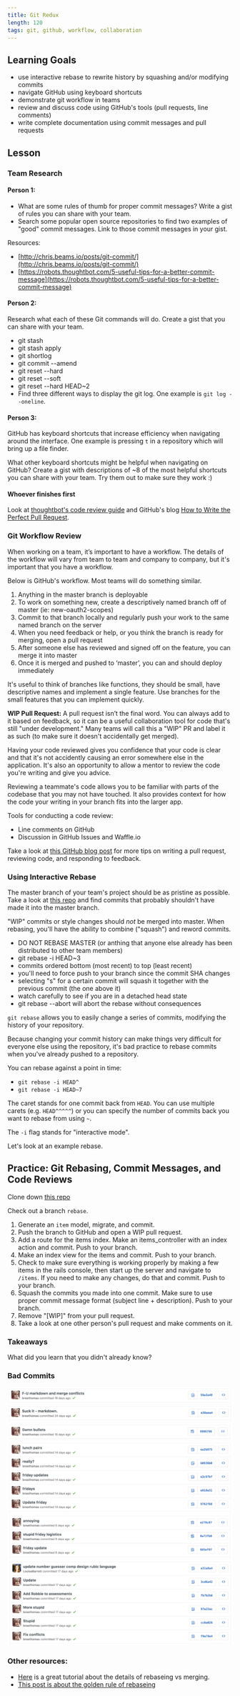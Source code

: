 ```yaml
---
title: Git Redux
length: 120
tags: git, github, workflow, collaboration
---
```


## Learning Goals

* use interactive rebase to rewrite history by squashing and/or modifying commits
* navigate GitHub using keyboard shortcuts
* demonstrate git workflow in teams
* review and discuss code using GitHub's tools (pull requests, line comments)
* write complete documentation using commit messages and pull requests

## Lesson

### Team Research

#### Person 1:

* What are some rules of thumb for proper commit messages? Write a gist of rules you can share with your team.
* Search some popular open source repositories to find two examples of "good" commit messages. Link to those commit messages in your gist.

Resources:

* [http://chris.beams.io/posts/git-commit/](http://chris.beams.io/posts/git-commit/)
* [https://robots.thoughtbot.com/5-useful-tips-for-a-better-commit-message](https://robots.thoughtbot.com/5-useful-tips-for-a-better-commit-message)

#### Person 2:

Research what each of these Git commands will do. Create a gist that you can share with your team.

* git stash
* git stash apply
* git shortlog
* git commit --amend
* git reset --hard
* git reset --soft
* git reset --hard HEAD~2
* Find three different ways to display the git log. One example is `git log --oneline`.

#### Person 3:

GitHub has keyboard shortcuts that increase efficiency when navigating around the interface. One example is pressing `t` in a repository which will bring up a file finder.

What other keyboard shortcuts might be helpful when navigating on GitHub? Create a gist with descriptions of ~8 of the most helpful shortcuts you can share with your team. Try them out to make sure they work :)

#### Whoever finishes first

Look at [thoughtbot's code review guide](https://github.com/thoughtbot/guides/tree/master/code-review) and GitHub's blog [How to Write the Perfect Pull Request](https://github.com/blog/1943-how-to-write-the-perfect-pull-request).

### Git Workflow Review

When working on a team, it’s important to have a workflow. The details of the workflow will vary from team to team and company to company, but it's important that you have a workflow.

Below is GitHub's workflow. Most teams will do something similar.

1. Anything in the master branch is deployable
2. To work on something new, create a descriptively named branch off of master (ie: new-oauth2-scopes)
3. Commit to that branch locally and regularly push your work to the same named branch on the server
4. When you need feedback or help, or you think the branch is ready for merging, open a pull request
5. After someone else has reviewed and signed off on the feature, you can merge it into master
6. Once it is merged and pushed to ‘master’, you can and should deploy immediately

It's useful to think of branches like functions, they should be small, have descriptive names and implement a single feature. Use branches for the small features that you can implement quickly.

__WIP Pull Request:__ A pull request isn’t the final word. You can always add to it based on feedback, so it can be a useful collaboration tool for code that's still "under development." Many teams will call this a "WIP" PR and label it as such (to make sure it doesn't accidentally get merged).

Having your code reviewed gives you confidence that your code is clear and that it's not accidently causing an error somewhere else in the application. It's also an opportunity to allow a mentor to review the code you're writing and give you advice.

Reviewing a teammate's code allows you to be familiar with parts of the codebase that you may not have touched. It also provides context for how the code your writing in your branch fits into the larger app.

Tools for conducting a code review:

* Line comments on GitHub
* Discussion in GitHub Issues and Waffle.io

Take a look at [this GitHub blog post](https://github.com/blog/1943-how-to-write-the-perfect-pull-request) for more tips on writing a pull request, reviewing code, and responding to feedback.

### Using Interactive Rebase

The master branch of your team's project should be as pristine as possible. Take a look at [this repo](https://github.com/kristinabrown/dinner-dash/commits/master?page=5) and find commits that probably shouldn't have made it into the master branch.

"WIP" commits or style changes should *not* be merged into master. When rebasing, you'll have the ability to combine ("squash") and reword commits.

* DO NOT REBASE MASTER (or anthing that anyone else already has been distributed to other team members)
* git rebase -i HEAD~3
* commits ordered bottom (most recent) to top (least recent)
* you'll need to force push to your branch since the commit SHA changes
* selecting "s" for a certain commit will squash it together with the previous commit (the one above it)
* watch carefully to see if you are in a detached head state
* git rebase --abort will abort the rebase without consequences

`git rebase` allows you to easily change a series of commits, modifying the history of your repository.

Because changing your commit history can make things very difficult for everyone else using the repository, it's bad practice to rebase commits when you've already pushed to a repository.

You can rebase against a point in time:

* `git rebase -i HEAD^`
* `git rebase -i HEAD~7`

The caret stands for one commit back from `HEAD`. You can use multiple carets (e.g. `HEAD^^^^^`) or you can specify the number of commits back you want to rebase from using `~`.

The `-i` flag stands for "interactive mode".

Let's look at an example rebase.

## Practice: Git Rebasing, Commit Messages, and Code Reviews

Clone down [this repo](https://github.com/Tman22/reactBox)

Check out a branch `rebase`.

1. Generate an `item` model, migrate, and commit.  
2. Push the branch to GitHub and open a WIP pull request.
3. Add a route for the items index. Make an items_controller with an index action and commit. Push to your branch.
4. Make an index view for the items and commit. Push to your branch.
5. Check to make sure everything is working properly by making a few items in the rails console, then start up the server and navigate to `/items`. If you need to make any changes, do that and commit. Push to your branch.
6. Squash the commits you made into one commit. Make sure to use proper commit message format (subject line + description). Push to your branch.
7. Remove "[WIP]" from your pull request.
8. Take a look at one other person's pull request and make comments on it.

### Takeaways

What did you learn that you didn't already know?

### Bad Commits

![Mark Down](https://github.com/Tman22/reactBox/blob/rebase_images/images/bree%201.png)
![bree2](https://github.com/Tman22/reactBox/blob/rebase_images/images/bree2.png)
![bree3](https://github.com/Tman22/reactBox/blob/rebase_images/images/bree3.png)
![bree4](https://github.com/Tman22/reactBox/blob/rebase_images/images/bree4.png)
![bree5](https://github.com/Tman22/reactBox/blob/rebase_images/images/bree5.png)
![bree6](https://github.com/Tman22/reactBox/blob/rebase_images/images/bree6.png)

### Other resources:

* [Here](https://www.atlassian.com/git/tutorials/merging-vs-rebasing/) is a great tutorial about the details of rebaseing vs merging.
* [This post is about the golden rule of rebaseing](https://medium.freecodecamp.com/git-rebase-and-the-golden-rule-explained-70715eccc372#.3nkd2p6c8)
